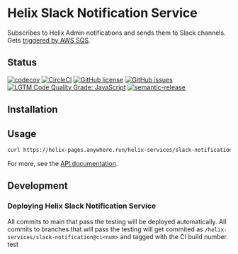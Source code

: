 # Helix Slack Notification Service

Subscribes to Helix Admin notifications and sends them to Slack channels. Gets [triggered by AWS SQS](https://docs.aws.amazon.com/lambda/latest/dg/with-sqs.html).

## Status
[![codecov](https://img.shields.io/codecov/c/github/adobe/helix-slack-notification.svg)](https://codecov.io/gh/adobe/helix-slack-notification)
[![CircleCI](https://img.shields.io/circleci/project/github/adobe/helix-slack-notification.svg)](https://circleci.com/gh/adobe/helix-slack-notification)
[![GitHub license](https://img.shields.io/github/license/adobe/helix-slack-notification.svg)](https://github.com/adobe/helix-slack-notification/blob/main/LICENSE.txt)
[![GitHub issues](https://img.shields.io/github/issues/adobe/helix-slack-notification.svg)](https://github.com/adobe/helix-slack-notification/issues)
[![LGTM Code Quality Grade: JavaScript](https://img.shields.io/lgtm/grade/javascript/g/adobe/helix-slack-notification.svg?logo=lgtm&logoWidth=18)](https://lgtm.com/projects/g/adobe/helix-slack-notification)
[![semantic-release](https://img.shields.io/badge/%20%20%F0%9F%93%A6%F0%9F%9A%80-semantic--release-e10079.svg)](https://github.com/semantic-release/semantic-release)

## Installation

## Usage

```bash
curl https://helix-pages.anywhere.run/helix-services/slack-notification@v1
```

For more, see the [API documentation](docs/API.md).

## Development

### Deploying Helix Slack Notification Service

All commits to main that pass the testing will be deployed automatically. All commits to branches that will pass the testing will get commited as `/helix-services/slack-notification@ci<num>` and tagged with the CI build number.
test
